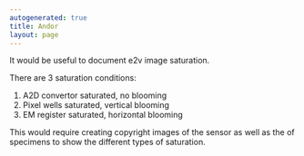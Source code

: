```yaml
---
autogenerated: true
title: Andor
layout: page
---
```


It would be useful to document e2v image saturation.

There are 3 saturation conditions:

1.  A2D convertor saturated, no blooming
2.  Pixel wells saturated, vertical blooming
3.  EM register saturated, horizontal blooming

This would require creating copyright images of the sensor as well as
the of specimens to show the different types of saturation.
